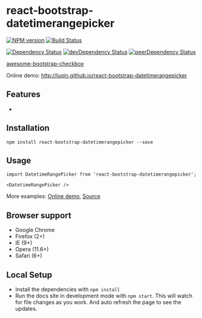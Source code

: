 # react-bootstrap-datetimerangepicker

[![NPM version][npm-badge]][npm] [![Build Status][travis-ci-image]][travis-ci-url]

[![Dependency Status][deps-badge]][deps]
[![devDependency Status][dev-deps-badge]][dev-deps]
[![peerDependency Status][peer-deps-badge]][peer-deps]

[awesome-bootstrap-checkbox](https://github.com/flatlogic/awesome-bootstrap-checkbox)

Online demo: http://luqin.github.io/react-bootstrap-datetimerangepicker

## Features

* 

## Installation

```
npm install react-bootstrap-datetimerangepicker --save
```

## Usage

```
import DatetimeRangePicker from 'react-bootstrap-datetimerangepicker';

<DatetimeRangePicker />
```

More examples: [Online demo](http://luqin.github.io/react-bootstrap-datetimerangepicker), [Source](https://github.com/luqin/react-bootstrap-datetimerangepicker/tree/master/examples)

## Browser support

* Google Chrome
* Firefox (2+)
* IE (9+)
* Opera (11.6+)
* Safari (6+)

## Local Setup

* Install the dependencies with `npm install`
* Run the docs site in development mode with `npm start`. This will watch for file changes as you work. And auto refresh the page to see the updates.

[npm-badge]: http://badge.fury.io/js/react-bootstrap-datetimerangepicker.svg
[npm]: https://www.npmjs.com/package/react-bootstrap-datetimerangepicker

[deps-badge]: https://david-dm.org/luqin/react-bootstrap-datetimerangepicker.svg
[deps]: https://david-dm.org/luqin/react-bootstrap-datetimerangepicker

[dev-deps-badge]: https://david-dm.org/luqin/react-bootstrap-datetimerangepicker/dev-status.svg
[dev-deps]: https://david-dm.org/luqin/react-bootstrap-datetimerangepicker#info=devDependencies

[peer-deps-badge]: https://david-dm.org/luqin/react-bootstrap-datetimerangepicker/peer-status.svg
[peer-deps]: https://david-dm.org/luqin/react-bootstrap-datetimerangepicker#info=peerDependencies 

[travis-ci-image]: https://travis-ci.org/luqin/react-bootstrap-datetimerangepicker.svg
[travis-ci-url]: https://travis-ci.org/luqin/react-bootstrap-datetimerangepicker
